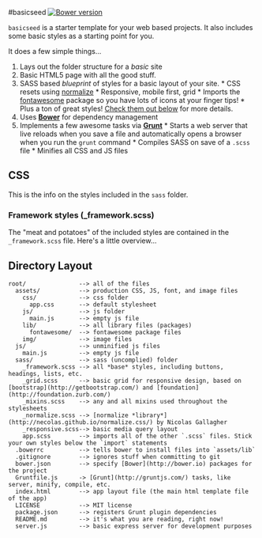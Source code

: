 #basicseed [![Bower version](https://badge.fury.io/bo/basicseed.svg)](http://badge.fury.io/bo/basicseed)

`basicseed` is a starter template for your web based projects. It also includes some basic styles as a starting point for you. 

It does a few simple things...

  1. Lays out the folder structure for a *basic* site
  2. Basic HTML5 page with all the good stuff.
  3. SASS based *blueprint* of styles for a basic layout of your site.
    * CSS resets using [normalize](http://necolas.github.io/normalize.css/)
    * Responsive, mobile first, grid
    * Imports the [fontawesome](http://fortawesome.github.io/Font-Awesome/) package so you have lots of icons at your finger tips!
    * Plus a ton of great styles! [Check them out below](#css) for more details.
  2. Uses [**Bower**](http://bower.io) for dependency management
  3. Implements a few awesome tasks via [**Grunt**](http://gruntjs.com/)
    * Starts a web server that live reloads when you save a file and automatically opens a browser when you run the `grunt` command
    * Compiles SASS on save of a `.scss` file
    * Minifies all CSS and JS files
  
## <a name="css"></a> CSS

This is the info on the styles included in the `sass` folder.

### Framework styles (_framework.scss)

The "meat and potatoes" of the included styles are contained in the `_framework.scss` file. Here's a little overview...



## Directory Layout

    root/               --> all of the files
      assets/           --> production CSS, JS, font, and image files
        css/            --> css folder
          app.css       --> default stylesheet
        js/             --> js folder
          main.js       --> empty js file
        lib/            --> all library files (packages)
          fontawesome/  --> fontawesome package files
        img/            --> image files
      js/               --> unminified js files
        main.js         --> empty js file
      sass/             --> sass (uncomplied) folder
        _framework.scss --> all *base* styles, including buttons, headings, lists, etc.
        _grid.scss      --> basic grid for responsive design, based on [bootstrap](http://getbootstrap.com/) and [foundation](http://foundation.zurb.com/)
        _mixins.scss    --> any and all mixins used throughout the stylesheets
        _normalize.scss --> [normalize *library*](http://necolas.github.io/normalize.css/) by Nicolas Gallagher
        _responsive.scss--> basic media query layout
        app.scss        --> imports all of the other `.scss` files. Stick your own styles below the `import` statements
      .bowerrc          --> tells bower to install files into `assets/lib`
      .gitignore        --> ignores stuff when committing to git
      bower.json        --> specify [Bower](http://bower.io) packages for the project
      Gruntfile.js      -> [Grunt](http://gruntjs.com/) tasks, like server, minify, compile, etc.
      index.html        --> app layout file (the main html template file of the app)
      LICENSE           --> MIT license
      package.json      --> registers Grunt plugin dependencies
      README.md         --> it's what you are reading, right now!
      server.js         --> basic express server for development purposes


